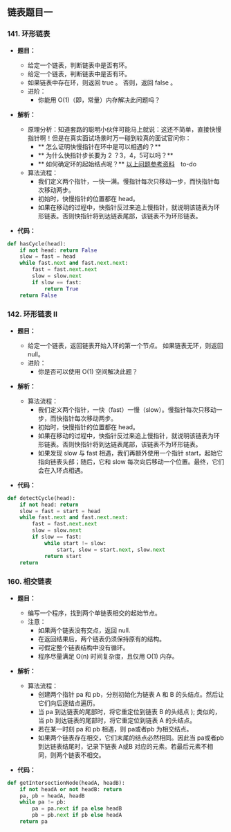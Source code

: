 
## 链表题目一

### 141. 环形链表
+ **题目：**
	+ 给定一个链表，判断链表中是否有环。
	+ 给定一个链表，判断链表中是否有环。
	+ 如果链表中存在环，则返回 true 。 否则，返回 false 。
	+ 进阶：
		+ 你能用 O(1)（即，常量）内存解决此问题吗？
+ **解析：**
	+ 原理分析：知道套路的聪明小伙伴可能马上就说：这还不简单，直接快慢指针啊！但是在真实面试场景时万一碰到较真的面试官问你：
		+ ** 怎么证明快慢指针在环中是可以相遇的？**
		+ ** 为什么快指针步长要为 2 ？3，4，5可以吗？**
		+ **  如何确定环的起始结点呢？**
[以上问题参考资料](https://leetcode-cn.com/problems/linked-list-cycle/solution/xiang-jie-wei-shi-yao-yong-yi-bu-liang-b-i6xo/)　to-do
	+ 算法流程：
		 + 我们定义两个指针，一快一满。慢指针每次只移动一步，而快指针每次移动两步。
		 + 初始时，快慢指针的位置都在 head。
		 + 如果在移动的过程中，快指针反过来追上慢指针，就说明该链表为环形链表。否则快指针将到达链表尾部，该链表不为环形链表。

+ **代码：**
```python
def hasCycle(head):
    if not head: return False
    slow = fast = head
    while fast.next and fast.next.next:
        fast = fast.next.next
        slow = slow.next
        if slow == fast:
            return True
    return False
```

### 142. 环形链表 II
+ **题目：**
	+ 给定一个链表，返回链表开始入环的第一个节点。 如果链表无环，则返回 null。
	+ 进阶：
		+ 你是否可以使用 O(1) 空间解决此题？
	
+ **解析：**
	+ 算法流程：
		 + 我们定义两个指针，一快（fast）一慢（slow）。慢指针每次只移动一步，而快指针每次移动两步。
		 + 初始时，快慢指针的位置都在 head。
		 + 如果在移动的过程中，快指针反过来追上慢指针，就说明该链表为环形链表。否则快指针将到达链表尾部，该链表不为环形链表。
		 + 如果发现 slow 与 fast 相遇，我们再额外使用一个指针 start，起始它指向链表头部；随后，它和 slow 每次向后移动一个位置。最终，它们会在入环点相遇。

+ **代码：**
```python
def detectCycle(head):
    if not head: return
    slow = fast = start = head
    while fast.next and fast.next.next:
        fast = fast.next.next
        slow = slow.next
        if slow == fast:
            while start != slow:
                start, slow = start.next, slow.next
            return start
    return
```

### 160. 相交链表
+ **题目：**
	+ 编写一个程序，找到两个单链表相交的起始节点。
	+ 注意：
		+ 如果两个链表没有交点，返回 null.
		+ 在返回结果后，两个链表仍须保持原有的结构。
		+ 可假定整个链表结构中没有循环。
		+ 程序尽量满足 O(n) 时间复杂度，且仅用 O(1) 内存。

+ **解析：**
	+ 算法流程：
		+ 创建两个指针 pa 和 pb，分别初始化为链表 A 和 B 的头结点。然后让它们向后逐结点遍历。
		+ 当 pa 到达链表的尾部时，将它重定位到链表 B 的头结点 ); 类似的，当 pb 到达链表的尾部时，将它重定位到链表 A 的头结点。
		+ 若在某一时刻 pa 和 pb 相遇，则 pa或者pb 为相交结点。
		+ 如果两个链表存在相交，它们末尾的结点必然相同。因此当 pa或者pb 到达链表结尾时，记录下链表 A或B 对应的元素。若最后元素不相同，则两个链表不相交。

+ **代码：**
```python
def getIntersectionNode(headA, headB):
	if not headA or not headB: return
	pa, pb = headA, headB
	while pa != pb:
		pa = pa.next if pa else headB
		pb = pb.next if pb else headA
	return pa
```
